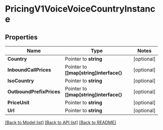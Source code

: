 # PricingV1VoiceVoiceCountryInstance

## Properties
Name | Type | Notes
------------ | ------------- | -------------
**Country** | Pointer to **string** | [optional] 
**InboundCallPrices** | Pointer to **[]map[string]interface{}** | [optional] 
**IsoCountry** | Pointer to **string** | [optional] 
**OutboundPrefixPrices** | Pointer to **[]map[string]interface{}** | [optional] 
**PriceUnit** | Pointer to **string** | [optional] 
**Url** | Pointer to **string** | [optional] 

[[Back to Model list]](../README.md#documentation-for-models) [[Back to API list]](../README.md#documentation-for-api-endpoints) [[Back to README]](../README.md)


